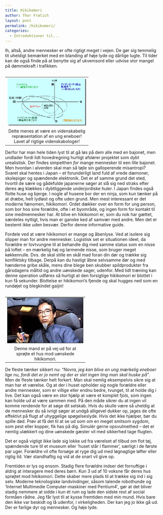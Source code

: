 ```yaml
---
title: Hikikomori
author: Thor Frølich
layout: post
permalink: /hikikomori/
categories:
  - Introduktioner til...
---
```

Ih, altså, andre mennesker er ofte rigtigt meget i vejen. De gør sig temmelig tit uheldigt bemærket med en blanding af høje lyde og dårlige lugte. Til tider kan de også finde på at benytte sig af ukvemsord eller udvise stor mangel på dømmekraft i trafikken.

<table style="float: right;">
  <tr>
    <td>
      <img src="/images/hikikomori_01.gif" alt="Alt kan udregnes!" />
    </td>
  </tr>
  
  <tr>
    <td align="center" width="260">
      Dette menes at være en videnskabelig repræsentation af en ung eneboer! Lavet af rigtige videnskabologer!
    </td>
  </tr>
</table>

Derfor har man hele tiden lyst til at gå løs på dem alle med en bajonet, men undlader fordi lidt hovedregning hurtigt afslører projektet som dybt urealistisk. Der findes simpelthen *for* mange mennesker til een lille bajonet. Men hvordan i alverden skal man så tøjle sin galloperende misantropi? Svaret skal hentes i Japan – et forunderligt land fuld af vrede dæmoner, skolepiger og spændende elektronik. Det er af samme grund det sted, hvortil de sære og gådefulde japanerne søger at slå sig ned straks efter deres æg klækkes i dybtliggende underjordiske huler. I Japan findes også flotte huse og bjerge. I nogle af husene bor der en ninja, som kun tænker på at dræbe, helt lydløst og ofte uden grund. Men mest interessant er det moderne fænomen, *hikikomori*. Ordet dækker over en form for ung person, som bor hos sine forældre, ofte i et byområde, og ingen form for kontakt til sine medmennesker har. At blive en hikikomori er, som du nok har gættet, særdeles nyttigt, hvis man er ganske ked af samvær med andre. Men det er bestemt ikke uden besvær. Derfor denne informative guide.

Fordele ved at være hikikomori er mange og åbenlyse. Ved at isolere sig slipper man for andre mennesker. Logistisk set er situationen ideel, da forældre er lovtvungne til at behandle dig med samme status som en nisse på loftet – en mærkelig høj og larmende nisse, som bruger meget køkkenrulle. Dvs. de skal stille en skål mad foran din dør og trække sig konfliktsky tilbage. Derpå kan du hastigt åbne selvsamme dør og med hænderne gribe skåle, mens dine blege ben skubber spildprodukter fra gårsdagens måltid og andre uønskede sager, udenfor. Med lidt træning kan denne operation udføres så hurtigt at den forsigtige hikikomori er blottet i kun få sekunder. Blottelse er hikikomori’s fjende og skal hugges ned som en rundøjet og blegkindet gaijin!

<table style="float: left;">
  <tr>
    <td>
      <img src="/images/hikikomori_02.jpg" alt="Væk med det utøj!" />
    </td>
  </tr>
  
  <tr>
    <td align="center" width="250">
      Denne mand er på vej ud for at sprøjte et hus mod uønskede hikikomori.
    </td>
  </tr>
</table>

De fleste tænker sikkert nu: *“Novra, jeg kan blive en ung mærkelig eneboer lige nu, fordi det er jo nemt og der er slet ingen ting man skal huske på”*. Men de fleste tænker helt forkert. Man skal nemlig eksempelvis sikre sig at man har et værelse. Og at der i huset opholder sig nogle forældre eller andre mennesker, som er villige eller endnu bedre, tvunget, til at holde dig i live. Det kan også være en stor hjælp at være et komplet fjols, som ingen kan holde ud at være sammen med. På den måde sikrer du at ingen vil komme rendende for at søge dit selskab. Hvis du skulle være så uheldig at de mennesker du så ivrigt søger at undgå alligevel dukker op, jages de ofte effektivt på flugt af uhyggelige spøgelseslyde. Hvis det ikke hjælper, bør du spille død. Prøv at få det til at se ud som om en meget smitsom sygdom, som pest eller kopper, fik has på dig. Simulér gerne opsvulmethed – det er nemlig ulækkert og dine uønskede gæster vil med sikkerhed tage flugten.

Det er også vigtigt ikke lade sig lokke ud fra værelset af tilbud om flot tøj, spændende ture til et museum eller ‘huset står i flammer’, særligt i de første par uger. Forældre vil ofte forsøge at ryge dig ud med løgnagtige løfter eller rigtig ild. Vær standhaftig og vid at de snart vil give op.

Fremtiden er lys og ensom. Stadig flere forældre indser det fornuftige i aldrig at interagere med deres børn. Kun 3 ud af 10 voksne får deres hus sprøjtet mod hikikomori. Dette skaber mere plads til at trække sig ind i sig selv. Moderne teknologiske landvindinger, såsom talende robothunde og ‘Internet Multimedie Computer-maskiner med Pentium4′, gør at det bliver stadig nemmere at sidde i kun ét rum og lade den sidste rest af social formåen rådne. Jeg får lyst til at kysse fremtiden med min mund. Hvis bare den ikke var beskidt og lå udenfor, i virkeligheden. Der kan jeg jo ikke gå ud. Der er farlige dyr og mennesker. Og høje lyde.